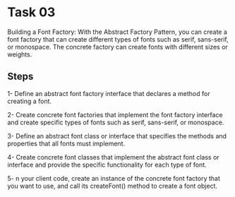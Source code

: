 # Task 03

Building a Font Factory: With the Abstract Factory Pattern, you can create a font factory that can create different types of fonts such as serif, sans-serif, or monospace. The concrete factory can create fonts with different sizes or weights.

## Steps

1- Define an abstract font factory interface that declares a method for creating a font.

2- Create concrete font factories that implement the font factory interface and create specific types of fonts such as serif, sans-serif, or monospace.

3- Define an abstract font class or interface that specifies the methods and properties that all fonts must implement.

4- Create concrete font classes that implement the abstract font class or interface and provide the specific functionality for each type of font.

5- n your client code, create an instance of the concrete font factory that you want to use, and call its createFont() method to create a font object.

